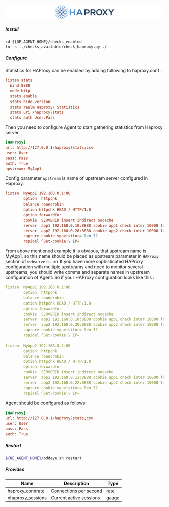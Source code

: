 ![HAProxy](../../images/haproxy.png)

##### **Install** 

```commandline
cd ${OE_AGENT_HOME}/checks_enabled
ln -s ../checks_available/check_haproxy.py ./
```

##### **Configure**

Statistics for HAProxy can be enabled by adding following to haproxy.conf : 

```ini
listen stats
  bind:8888
  mode http
  stats enable
  stats hide-version
  stats realm Haproxy\ Statistics
  stats uri /haproxy?stats
  stats auth User:Pass
```
Then you need to configure Agent to start gathering statistics from Haproxy server. 

```ini
[HAProxy]
url: http://127.0.0.1/haproxy?stats;csv
user: User
pass: Pass
auth: True
upstream: MyApp1
```
Config parameter `upstream` is name of upstream server configured in Haproxy.

```ini
listen  MyApp1 192.168.0.1:80
        option  httpchk
        balance roundrobin
        option httpchk HEAD / HTTP/1.0
        option forwardfor
        cookie  SERVERID insert indirect nocache
        server  app1 192.168.0.10:8888 cookie app1 check inter 10000 fall 3 weight 1
        server  app2 192.168.0.20:8888 cookie app2 check inter 10000 fall 3 weight 1
        capture cookie vgnvisitor= len 32
        rspidel ^Set-cookie:\ IP=       
```
From above mentioned example it is obvious, that upstream name is MyApp1, so this name should be placed as upstream parameter in `HAProxy` section of `webservers.ini`
If you have more sophisticated HAProxy configuration with multiple upstreams and need to monitor several upstreams, you should write comma and separate names in upstream configuration of Agent: 
So if your HAProxy configuration looks like this : 

```yaml
listen  MyApp1 192.168.0.1:80
        option  httpchk
        balance roundrobin
        option httpchk HEAD / HTTP/1.0
        option forwardfor
        cookie  SERVERID insert indirect nocache
        server  app1 192.168.0.10:8888 cookie app1 check inter 10000 fall 3 weight 1
        server  app2 192.168.0.20:8888 cookie app2 check inter 10000 fall 3 weight 1
        capture cookie vgnvisitor= len 32
        rspidel ^Set-cookie:\ IP=       

listen  MyApp2 192.168.0.2:80
        option  httpchk
        balance roundrobin
        option httpchk HEAD / HTTP/1.0
        option forwardfor
        cookie  SERVERID insert indirect nocache
        server  app1 192.168.0.11:8888 cookie app1 check inter 10000 fall 3 weight 1
        server  app2 192.168.0.22:8888 cookie app2 check inter 10000 fall 3 weight 1
        capture cookie vgnvisitor= len 32
        rspidel ^Set-cookie:\ IP=       
```
Agent should be configured as follows: 

```ini
[HAProxy]
url: http://127.0.0.1/haproxy?stats;csv
user: User
pass: Pass
auth: True
```

##### **Restart**

```bash
${OE_AGENT_HOME}/oddeye.sh restart
```

##### **Provides**

| Name  | Description | Type |
| ------------- | ------------- |------------- |
|haproxy_connrate|Connections per second|rate|
|nhaproxy_sessions|Current active sessions |gauge|
